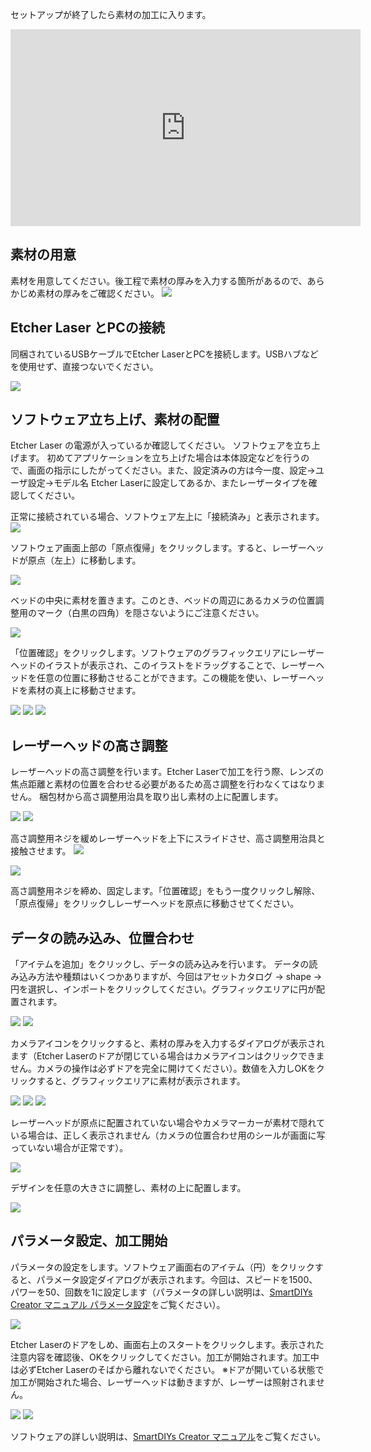 セットアップが終了したら素材の加工に入ります。
<div class="iframe-content">
<iframe width="560" height="315" src="https://www.youtube.com/embed/Z1rQ01iXFN0" frameborder="0" allow="accelerometer; autoplay; encrypted-media; gyroscope; picture-in-picture" allowfullscreen></iframe>
</div>

## 素材の用意
素材を用意してください。後工程で素材の厚みを入力する箇所があるので、あらかじめ素材の厚みをご確認ください。
<img src="./images/first_processing_pc_1.jpg">

## Etcher Laser とPCの接続
同梱されているUSBケーブルでEtcher LaserとPCを接続します。USBハブなどを使用せず、直接つないでください。

<img src="./images/software_setup_pc.jpg">

## ソフトウェア立ち上げ、素材の配置
Etcher Laser の電源が入っているか確認してください。
ソフトウェアを立ち上げます。 初めてアプリケーションを立ち上げた場合は本体設定などを行うので、画面の指示にしたがってください。また、設定済みの方は今一度、設定→ユーザ設定→モデル名 Etcher Laserに設定してあるか、またレーザータイプを確認してください。

正常に接続されている場合、ソフトウェア左上に「接続済み」と表示されます。
<img src="./images/first_processing_pc_2.jpg">

ソフトウェア画面上部の「原点復帰」をクリックします。すると、レーザーヘッドが原点（左上）に移動します。

<img src="./images/first_processing_pc_4.jpg">

ベッドの中央に素材を置きます。このとき、ベッドの周辺にあるカメラの位置調整用のマーク（白黒の四角）を隠さないようにご注意ください。

<img src="./images/first_processing_pc_5.jpg">

「位置確認」をクリックします。ソフトウェアのグラフィックエリアにレーザーヘッドのイラストが表示され、このイラストをドラッグすることで、レーザーヘッドを任意の位置に移動させることができます。この機能を使い、レーザーヘッドを素材の真上に移動させます。

<img src="./images/first_processing_pc_6.jpg">

<img src="./images/first_processing_pc_7.jpg">

<img src="./images/first_processing_pc_8.jpg">

## レーザーヘッドの高さ調整
レーザーヘッドの高さ調整を行います。Etcher Laserで加工を行う際、レンズの焦点距離と素材の位置を合わせる必要があるため高さ調整を行わなくてはなりません。
梱包材から高さ調整用治具を取り出し素材の上に配置します。

<img src="./images/hardware_setup_11.jpg">

<img src="./images/first_processing_pc_9.jpg">

高さ調整用ネジを緩めレーザーヘッドを上下にスライドさせ、高さ調整用治具と接触させます。
<img src="./images/first_processing_pc_10.jpg">

<img src="./images/first_processing_pc_8.png">

高さ調整用ネジを締め、固定します。「位置確認」をもう一度クリックし解除、「原点復帰」をクリックしレーザーヘッドを原点に移動させてください。

## データの読み込み、位置合わせ
「アイテムを追加」をクリックし、データの読み込みを行います。
データの読み込み方法や種類はいくつかありますが、今回はアセットカタログ → shape → 円を選択し、インポートをクリックしてください。グラフィックエリアに円が配置されます。

<img src="./images/first_processing_pc_11.jpg">

<img src="./images/first_processing_pc_12.jpg">

カメラアイコンをクリックすると、素材の厚みを入力するダイアログが表示されます（Etcher Laserのドアが閉じている場合はカメラアイコンはクリックできません。カメラの操作は必ずドアを完全に開けてください）。数値を入力しOKをクリックすると、グラフィックエリアに素材が表示されます。

<img src="./images/first_processing_pc_13.jpg">

<img src="./images/first_processing_pc_14.jpg">

<img src="./images/first_processing_pc_15.jpg">

レーザーヘッドが原点に配置されていない場合やカメラマーカーが素材で隠れている場合は、正しく表示されません（カメラの位置合わせ用のシールが画面に写っていない場合が正常です）。

<img src="./images/first_processing_pc_16.jpg">

デザインを任意の大きさに調整し、素材の上に配置します。

<img src="./images/first_processing_pc_17.jpg">

## パラメータ設定、加工開始
パラメータの設定をします。ソフトウェア画面右のアイテム（円）をクリックすると、パラメータ設定ダイアログが表示されます。今回は、スピードを1500、パワーを50、回数を1に設定します（パラメータの詳しい説明は、[SmartDIYs Creator マニュアル パラメータ設定](https://www.smartdiys.com/manual/smartdiys-creator-parameter/)をご覧ください）。

<img src="./images/first_processing_pc_18.jpg">

Etcher Laserのドアをしめ、画面右上のスタートをクリックします。表示された注意内容を確認後、OKをクリックしてください。加工が開始されます。加工中は必ずEtcher Laserのそばから離れないでください。
※ドアが開いている状態で加工が開始された場合、レーザーヘッドは動きますが、レーザーは照射されません。

<img src="./images/first_processing_pc_19.jpg">

<img src="./images/first_processing_pc_20.jpg">

ソフトウェアの詳しい説明は、[SmartDIYs Creator マニュアル](https://www.smartdiys.com/manual/smartdiys-creator-about/)をご覧ください。
